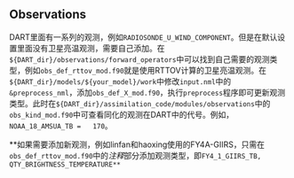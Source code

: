 ## Observations

DART里面有一系列的观测，例如``RADIOSONDE_U_WIND_COMPONENT``。但是在默认设置里面没有卫星亮温观测，需要自己添加。在``${DART_dir}/observations/forward_operators``中可以找到自己需要的观测类型，例如``obs_def_rttov_mod.f90``就是使用RTTOV计算的卫星亮温观测。在``${DART_dir}/models/${your_model}/work``中修改``input.nml``中的``&preprocess_nml``，添加``obs_def_X_mod.f90``，执行``preprocess``程序即可更新观测类型。此时在``${DART_dir}/assimilation_code/modules/observations``中的``obs_kind_mod.f90``中可查看同化的观测在DART中的代号。例如，``NOAA_18_AMSUA_TB =   170``。

**如果需要添加新观测，例如linfan和haoxing使用的FY4A-GIIRS，只需在``obs_def_rttov_mod.f90``中的*注释*部分添加观测类型，即`FY4_1_GIIRS_TB,               QTY_BRIGHTNESS_TEMPERATURE**`

